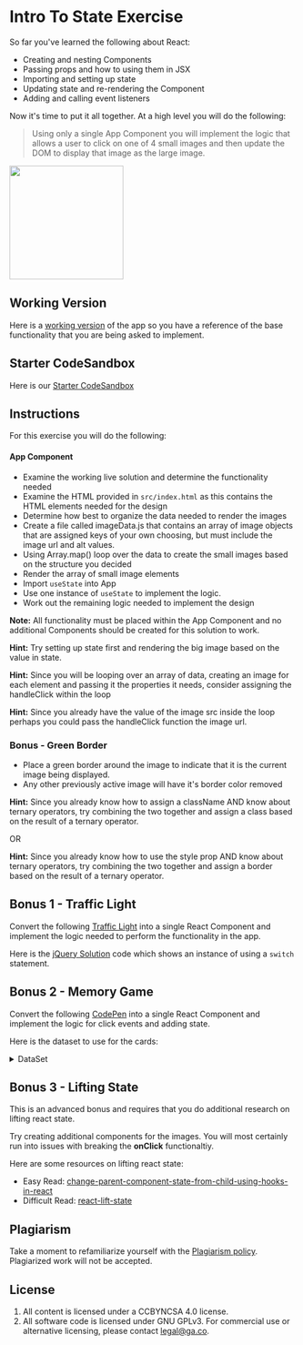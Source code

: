 # Intro To State Exercise

So far you've learned the following about React:

- Creating and nesting Components
- Passing props and how to using them in JSX
- Importing and setting up state
- Updating state and re-rendering the Component
- Adding and calling event listeners

Now it's time to put it all together. At a high level you will do the following:

> Using only a single App Component you will implement the logic that allows a user to click on one of 4 small images and then update the DOM to display that image as the large image.

<img src="https://i.imgur.com/RVEofv5.jpg" width=200/>

## Working Version
Here is a [working version](https://k8jfb.csb.app/) of the app so you have a reference of the base functionality that you are being asked to implement. 

## Starter CodeSandbox
Here is our [Starter CodeSandbox](https://codesandbox.io/s/rctr-9-8-20-react-cities-starter-kpsk5)


## Instructions
For this exercise you will do the following:

#### App Component
- Examine the working live solution and determine the functionality needed
- Examine the HTML provided in `src/index.html` as this contains the HTML elements needed for the design
- Determine how best to organize the data needed to render the images
- Create a file called imageData.js that contains an array of image objects that are assigned keys of your own choosing, but must include the image url and alt values. 
- Using Array.map() loop over the data to create the small images based on the structure you decided
- Render the array of small image elements 
- Import `useState` into App
- Use one instance of `useState` to implement the logic.  
- Work out the remaining logic needed to implement the design

**Note:** All functionality must be placed within the App Component and no additional Components should be created for this solution to work. 

**Hint:** Try setting up state first and rendering the big image based on the value in state.  

**Hint:** Since you will be looping over an array of data, creating an image for each element and passing it the properties it needs, consider assigning the handleClick within the loop

**Hint:** Since you already have the value of the image src inside the loop perhaps you could pass the handleClick function the image url.  


### Bonus - Green Border

- Place a green border around the image to indicate that it is the current image being displayed.
- Any other previously active image will have it's border color removed

**Hint:** Since you already know how to assign a className AND know about ternary operators, try combining the two together and assign a class based on the result of a ternary operator. 

OR

**Hint:** Since you already know how to use the style prop  AND know about ternary operators, try combining the two together and assign a border based on the result of a ternary operator. 


## Bonus 1 - Traffic Light

Convert the following [Traffic Light](https://codepen.io/jkeohan/live/MWYEyMV) into a single React Component and implement the logic needed to perform the functionality in the app. 


Here is the [jQuery Solution](https://codepen.io/jkeohan/pen/MWYEyMV?editors=1010) code which shows an instance of using a `switch` statement.  

## Bonus 2 - Memory Game

Convert the following [CodePen](https://codepen.io/jkeohan/live/opvVGN) into a single React Component and implement the logic for click events and adding state.

Here is the dataset to use for the cards:

<details><summary>DataSet</summary>

```js
const cardBackgroundImage = 'https://res.cloudinary.com/jkeohan/image/upload/v1511808091/back_xldk5l.png'

const cardsArr = [
  {
    rank: "queen",
    suit: "hearts",
    cardImage: "https://res.cloudinary.com/jkeohan/image/upload/v1511808103/queen-of-hearts_nbvwls.png"
  },

  {
    rank: "queen",
    suit: "diamonds",
    cardImage: "https://res.cloudinary.com/jkeohan/image/upload/v1511808103/queen-of-diamonds_opxv6b.png"
  },

  {
    rank: "king",
    suit: "hearts",
    cardImage: "https://res.cloudinary.com/jkeohan/image/upload/v1511808103/king-of-hearts_njmwml.png"
  },

  {
    rank: "king",
    suit: "diamonds",
    cardImage: "https://res.cloudinary.com/jkeohan/image/upload/v1511808103/king-of-diamonds_mpn7sm.png"
  }
];
```

</details>

## Bonus 3 - Lifting State

This is an advanced bonus and requires that you do additional research on lifting react state. 

Try creating additional components for the images. You will most certainly run into issues with breaking the **onClick** functionaltiy. 

Here are some resources on lifting react state:

- Easy Read: [change-parent-component-state-from-child-using-hooks-in-react](https://webomnizz.com/change-parent-component-state-from-child-using-hooks-in-react/)
- Difficult Read: [react-lift-state](https://www.robinwieruch.de/react-lift-state)


## Plagiarism

Take a moment to refamiliarize yourself with the
[Plagiarism policy](https://git.generalassemb.ly/DC-WDI/Administrative/blob/master/plagiarism.md).
Plagiarized work will not be accepted.

## License

1.  All content is licensed under a CC­BY­NC­SA 4.0 license.
1.  All software code is licensed under GNU GPLv3. For commercial use or
    alternative licensing, please contact legal@ga.co.